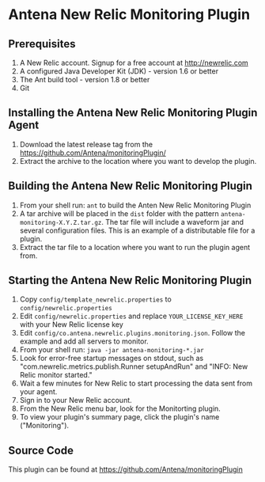 Antena New Relic Monitoring Plugin
==================================

Prerequisites
-------------

1. A New Relic account. Signup for a free account at http://newrelic.com
2. A configured Java Developer Kit (JDK) - version 1.6 or better
3. The Ant build tool - version 1.8 or better
4. Git
	
Installing the Antena New Relic Monitoring Plugin Agent
-------------------------------------------------------

1. Download the latest release tag from the https://github.com/Antena/monitoringPlugin/
2. Extract the archive to the location where you want to develop the plugin.

Building the Antena New Relic Monitoring Plugin 
-----------------------------------------------

1. From your shell run: `ant` to build the Anten New Relic Monitoring Plugin
2. A tar archive will be placed in the `dist` folder with the pattern `antena-monitoring-X.Y.Z.tar.gz`. The tar file will include a waveform jar and several configuration files. This is an example of a distributable file for a plugin.
3. Extract the tar file to a location where you want to run the plugin agent from.

Starting the Antena New Relic Monitoring Plugin 
-----------------------------------------------

1. Copy `config/template_newrelic.properties` to `config/newrelic.properties`
2. Edit `config/newrelic.properties` and replace `YOUR_LICENSE_KEY_HERE` with your New Relic license key
3. Edit `config/co.antena.newrelic.plugins.monitoring.json`. Follow the example and add all servers to monitor. 
4. From your shell run: `java -jar antena-monitoring-*.jar`
5. Look for error-free startup messages on stdout, such as "com.newrelic.metrics.publish.Runner setupAndRun" and "INFO: New Relic monitor started."
6. Wait a few minutes for New Relic to start processing the data sent from your agent.
7. Sign in to your New Relic account.
8. From the New Relic menu bar, look for the Monitorting plugin.
9. To view your plugin's summary page, click the plugin's name ("Monitoring").

Source Code
-----------

This plugin can be found at https://github.com/Antena/monitoringPlugin

